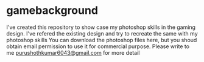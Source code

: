 # gamebackground
I've created this repository to show case my photoshop skills in the gaming design. I've refered the existing design and try to recreate the same with my photoshop skills
You can download the photoshop files here, but you shoud obtain email permission to use it for commercial purpose.
Please write to me purushothkumar6043@gmail.com for more detail
